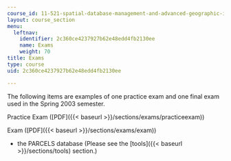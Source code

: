 ```yaml
---
course_id: 11-521-spatial-database-management-and-advanced-geographic-information-systems-spring-2003
layout: course_section
menu:
  leftnav:
    identifier: 2c360ce4237927b62e48edd4fb2130ee
    name: Exams
    weight: 70
title: Exams
type: course
uid: 2c360ce4237927b62e48edd4fb2130ee

---
```


The following items are examples of one practice exam and one final exam used in the Spring 2003 semester.

Practice Exam ([PDF]({{< baseurl >}}/sections/exams/practiceexam))

Exam ([PDF]({{< baseurl >}}/sections/exams/exam))

*   the PARCELS database (Please see the [tools]({{< baseurl >}}/sections/tools) section.)